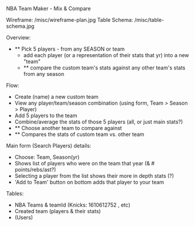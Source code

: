 NBA Team Maker - Mix & Compare

Wireframe: /misc/wireframe-plan.jpg
Table Schema: /misc/table-schema.jpg

Overview:

- ** Pick 5 players - from any SEASON or team
    - add each player (or a representation of their stats that yr) into a new "team"
    - ** compare the custom team's stats against any other team's stats from any season

Flow:

- Create (name) a new custom team
- View any player/team/season combination (using form, Team > Season > Player)
- Add 5 players to the team
- Combine/average the stats of those 5 players (all, or just main stats?)
- ** Choose another team to compare against
- ** Compares the stats of custom team vs. other team


Main form (Search Players) details:

- Choose: Team, Season(yr)
- Shows list of players who were on the team that year (& # points/rebs/ast?)
- Selecting a player from the list shows their more in depth stats (?)
- 'Add to Team' button on bottom adds that player to your team

Tables:

- NBA Teams & teamId (Knicks: 1610612752 , etc)
- Created team (players & their stats)
- (Users)
